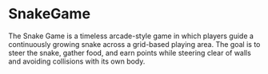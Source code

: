 # SnakeGame
The Snake Game is a timeless arcade-style game in which players guide a continuously growing snake across a grid-based playing area. The goal is to steer the snake, gather food, and earn points while steering clear of walls and avoiding collisions with its own body.

